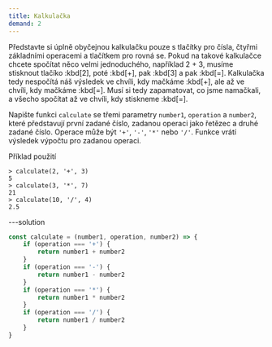 ```yaml
---
title: Kalkulačka
demand: 2
---
```


Představte si úplně obyčejnou kalkulačku pouze s tlačítky pro čísla, čtyřmi základními operacemi a tlačítkem pro rovná se. Pokud na takové kalkulačce chcete spočítat něco velmi jednoduchého, například 2 + 3, musíme stisknout tlačíko :kbd[2], poté :kbd[+], pak :kbd[3] a pak :kbd[=]. Kalkulačka tedy nespočítá náš výsledek ve chvíli, kdy mačkáme :kbd[+], ale až ve chvíli, kdy mačkáme :kbd[=]. Musí si tedy zapamatovat, co jsme namačkali, a všecho spočítat až ve chvíli, kdy stiskneme :kbd[=].

Napište funkci `calculate` se třemi parametry `number1`, `operation` a `number2`, které představují první zadané číslo, zadanou operaci jako řetězec a druhé zadané číslo. Operace může být `'+'`, `'-'`, `'*'` nebo `'/'`. Funkce vrátí výsledek výpočtu pro zadanou operaci.

Příklad použití

```jscon
> calculate(2, '+', 3)
5
> calculate(3, '*', 7)
21
> calculate(10, '/', 4)
2.5
```

---solution

```js
const calculate = (number1, operation, number2) => {
	if (operation === '+') {
		return number1 + number2
	}
	if (operation === '-') {
		return number1 - number2
	}
	if (operation === '*') {
		return number1 * number2
	}
	if (operation === '/') {
		return number1 / number2
	}
}
```
